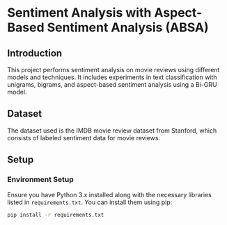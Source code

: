 # Sentiment Analysis with Aspect-Based Sentiment Analysis (ABSA)

## Introduction
This project performs sentiment analysis on movie reviews using different models and techniques. It includes experiments in text classification with unigrams, bigrams, and aspect-based sentiment analysis using a Bi-GRU model.

## Dataset
The dataset used is the IMDB movie review dataset from Stanford, which consists of labeled sentiment data for movie reviews.

## Setup
### Environment Setup
Ensure you have Python 3.x installed along with the necessary libraries listed in `requirements.txt`. You can install them using pip:
```bash
pip install -r requirements.txt


